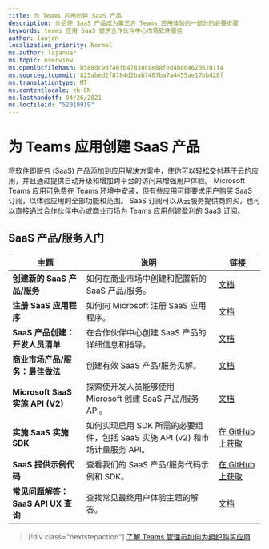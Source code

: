```yaml
---
title: 为 Teams 应用创建 SaaS 产品
description: 介绍使 SaaS 产品成为第三方 Teams 应用体验的一部分的必要步骤
keywords: teams 应用 SaaS 提供合作伙伴中心市场软件服务
author: laujan
localization_priority: Normal
ms.author: lajanuar
ms.topic: overview
ms.openlocfilehash: b588dc9df46fb47830c8e88fed4b0646206201f4
ms.sourcegitcommit: 825abed2f8784d2bab7407ba7a4455ae17bbd28f
ms.translationtype: MT
ms.contentlocale: zh-CN
ms.lasthandoff: 04/26/2021
ms.locfileid: "52019919"
---
```

# <a name="create-a-saas-offer-for-your-teams-app"></a>为 Teams 应用创建 SaaS 产品

将软件即服务 (SaaS) 产品添加到应用解决方案中，使你可以轻松交付基于云的应用，并且通过提供自动升级和增加跨平台的访问来增强用户体验。 Microsoft Teams 应用可免费在 Teams 环境中安装，但有些应用可能要求用户购买 SaaS 订阅，以体验应用的全部功能和范围。 SaaS 订阅可以从云服务提供商购买，也可以直接通过合作伙伴中心或商业市场为 Teams 应用创建盈利的 SaaS 订阅。

## <a name="getting-started-with-saas-offers"></a>SaaS 产品/服务入门

| 主题 | 说明| 链接 |
|------|-------------|------|
|**创建新的 SaaS 产品/服务**|如何在商业市场中创建和配置新的 SaaS 产品/服务。| [文档](/azure/marketplace/partner-center-portal/create-new-saas-offer)|
|**注册 SaaS 应用程序** | 如何向 Microsoft 注册 SaaS 应用程序。| [文档](/azure/marketplace/partner-center-portal/pc-saas-registration)|
|**SaaS 产品创建：开发人员清单**| 在合作伙伴中心创建 SaaS 产品的详细信息和指导。| [文档](/azure/marketplace/partner-center-portal/offer-creation-checklist)|
|**商业市场产品/服务：最佳做法** |创建有效 SaaS 产品/服务见解。|[文档](/azure/marketplace/gtm-offer-listing-best-practices)|
|**Microsoft SaaS 实施 API (V2)** | 探索使开发人员能够使用 Microsoft 创建 SaaS 产品/服务 API。| [文档](/azure/marketplace/partner-center-portal/pc-saas-fulfillment-api-v2) |
|**实施 SaaS 实施 SDK**| 如何实现启用 SDK 所需的必要组件，包括 SaaS 实施 API (v2) 和市场计量服务 API。| [在 GitHub 上获取](https://github.com/Azure/Microsoft-commercial-marketplace-transactable-SaaS-offer-SDK/blob/master/docs/Installation-Instructions.md) |
|**SaaS 提供示例代码**| 查看我们的 SaaS 产品/服务代码示例和 SDK。| [在 GitHub 上获取](https://github.com/Azure/Microsoft-commercial-marketplace-transactable-SaaS-offer-SDK)|
| **常见问题解答：SaaS API UX 查询** | 查找常见最终用户体验主题的解答。| [文档](/azure/marketplace/partner-center-portal/saas-fulfillment-apis-faq) |

> [!div class="nextstepaction"]
> [了解 Teams 管理员如何为组织购买应用](/MicrosoftTeams/purchase-third-party-apps)
